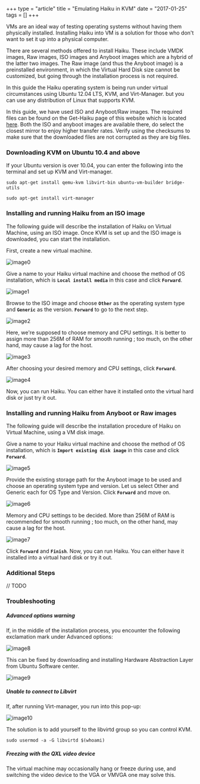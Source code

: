 +++
type = "article"
title = "Emulating Haiku in KVM"
date = "2017-01-25"
tags = []
+++

VMs are an ideal way of testing operating systems without having them physically installed. Installing Haiku into VM is a solution for those who don't want to set it up into a physical computer.

There are several methods offered to install Haiku. These include VMDK images, Raw images, ISO images and Anyboot images which are a hybrid of the latter two images. The Raw image (and thus the Anyboot image) is a preinstalled environment, in which the Virtual Hard Disk size cannot be customized, but going through the installation process is not required.

In this guide the Haiku operating system is being run under virtual circumstances using Ubuntu 12.04 LTS, KVM, and Virt-Manager. but you can use any distribution of Linux that supports KVM.

In this guide, we have used ISO and Anyboot/Raw images. The required files can be found on the Get-Haiku page of this website which is located [here](../../get-haiku). Both the ISO and anyboot images are available there, do select the closest mirror to enjoy higher transfer rates. Verify using the checksums to make sure that the downloaded files are not corrupted as they are big files.

### Downloading KVM on Ubuntu 10.4 and above

If your Ubuntu version is over 10.04, you can enter the following into the terminal and set up KVM and Virt-manager.

```
sudo apt-get install qemu-kvm libvirt-bin ubuntu-vm-builder bridge-utils
```
```
sudo apt-get install virt-manager
```

### Installing and running Haiku from an ISO image

The following guide will describe the installation of Haiku on Virtual Machine, using an ISO image.
Once KVM is set up and the ISO image is downloaded, you can start the installation.

First, create a new virtual machine.

![image0](/files/kvm_0.png)

Give a name to your Haiku virtual machine and choose the method of OS installation, which is **`Local install media`** in this case and click **`Forward`**.

![image1](/files/kvm_1.png)

Browse to the ISO image and choose **`Other`** as the operating system type and **`Generic`** as the version. **`Forward`** to go to the next step.

![image2](/files/kvm_2.png)

Here, we're supposed to choose memory and CPU settings. It is better to assign more than 256M of RAM for smooth running ; too much, on the other hand, may cause a lag for the host.

![image3](/files/kvm_3.png)

After choosing your desired memory and CPU settings, click **`Forward`**.

![image4](/files/kvm_4.png)

Now, you can run Haiku. You can either have it installed onto the virtual hard disk or just try it out.

### Installing and running Haiku from Anyboot or Raw images

The following guide will describe the installation procedure of Haiku on Virtual Machine, using a VM disk image.

Give a name to your Haiku virtual machine and choose the method of OS installation, which is **`Import existing disk image`** in this case and click **`Forward`**.

![image5](/files/kvm_5.png)

Provide the existing storage path for the Anyboot image to be used and choose an operating system type and version. Let us select Other and Generic each for OS Type and Version. Click **`Forward`** and move on.

![image6](/files/kvm_6.png)

Memory and CPU settings to be decided. More than 256M of RAM is recommended for smooth running ; too much, on the other hand, may cause a lag for the host.

![image7](/files/kvm_7.png)

Click **`Forward`** and **`Finish`**.
Now, you can run Haiku. You can either have it installed into a virtual hard disk or try it out.

### Additional Steps

// TODO

### Troubleshooting

##### Advanced options warning

If, in the middle of the installation process, you encounter the following exclamation mark under Advanced options:

![image8](/files/kvm_8.png)

This can be fixed by downloading and installing Hardware Abstraction Layer from Ubuntu Software center.

![image9](/files/kvm_9.png)

##### Unable to connect to Libvirt

If, after running Virt-manager, you run into this pop-up:

![image10](/files/kvm_10.png)

The solution is to add yourself to the libvirtd group so you can control KVM.
```
sudo usermod -a -G libvirtd $(whoami)
```

##### Freezing with the QXL video device

The virtual machine may occasionally hang or freeze during use, and switching the video device to the VGA or VMVGA one may solve this.
